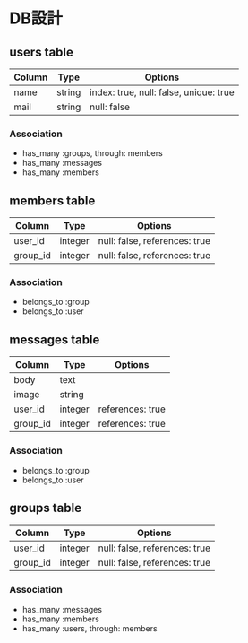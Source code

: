 # DB設計

## users table
|Column|Type|Options|
|------|----|-------|
|name|string|index: true, null: false, unique: true|
|mail|string|null: false|
### Association
- has_many :groups, through: members
- has_many :messages
- has_many :members
## members table
|Column|Type|Options|
|------|----|-------|
|user_id|integer|null: false, references: true|
|group_id|integer|null: false, references: true|
### Association
- belongs_to :group
- belongs_to :user
## messages table
|Column|Type|Options|
|------|----|-------|
|body|text||
|image|string||
|user_id|integer|references: true|
|group_id|integer|references: true|
### Association
- belongs_to :group
- belongs_to :user
## groups table
|Column|Type|Options|
|------|----|-------|
|user_id|integer|null: false, references: true|
|group_id|integer|null: false, references: true|
### Association
- has_many :messages
- has_many :members
- has_many :users, through: members
